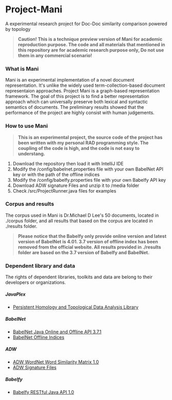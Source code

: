 # Project-Mani
A experimental research project for Doc-Doc similarity comparison powered by topology
> **Caution! This is a technique preview version of Mani for academic reproduction purpose. The code and all materials that mentioned in this repository are for academic research purpose only, Do not use them
in any commercial scenario!** 
### What is Mani
Mani is an experimental implementation of a novel document representation. It's unlike the widely used term-collection-based document representaion approaches. Project Mani is a graph-based representation framework. The goal of this project is to find a better representation approach which can universally preserve both lexical and syntactic semantics of documents. The preliminary results showed that the performance of the project are highly consist with human judgements.  
### How to use Mani
> **This is an experimental project, the source code of the project has been written with my personal RAD programming style. The coupling of the code is high, and the code is not easy to understang.**
  1. Download the repository then load it with IntelliJ IDE
  2. Modify the /config/babelnet.properties file with your own BabelNet API key or with the path of the offline indices
  3. Modify the /config/babelfy.properties file with your own Babelfy API key
  4. Download ADW signature Files and unzip it to /media folder
  5. Check /src/ProjectRunner.java files for examples
  
### Corpus and results
The corpus used in Mani is Dr.Michael D Lee's 50 documents, located in ./corpus folder, and all results that based on the corpus are located in ./results folder. 
> **Please notice that the Babelfy only provide online version and latest version of BabelNet is 4.01. 3.7 version of offline index has been removed from the official website. All results provided in ./results folder are based on the 3.7 version of Babelfy and BabelNet.**
### Dependent library and data
The rights of dependent libraries, toolkits and data are belong to their developers or organizations. 
##### JavaPlex
- [Persistent Homology and Topological Data Analysis Library](https://github.com/appliedtopology/javaplex/files/2196392/javaplex-processing-lib-4.3.4.zip)
##### BabelNet
- [BabelNet Java Online and Offline API 3.7.1](http://babelnet.org/data/3.7/BabelNet-API-3.7.1.zip)
- [BabelNet Offline Indices](https://babelnet.org/guide#HowcanIdownloadtheBabelNetindices?)
##### ADW
- [ADW WordNet Word Similarity Matrix 1.0](http://lcl.uniroma1.it/adw/jar/adw.v1.0.tar.gz)
- [ADW Signature Files](http://lcl.uniroma1.it/adw/ppvs.30g.1k.tar.gz)
##### Babelfy
- [Babelfy RESTful Java API 1.0](http://babelfy.org/data/BabelfyAPI-1.0.zip)

